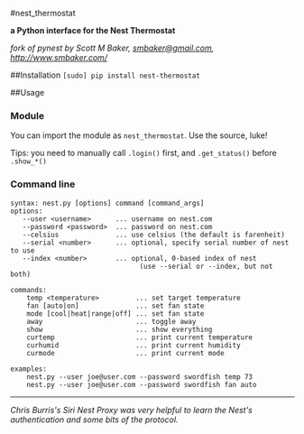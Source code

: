 #nest_thermostat

**a Python interface for the Nest Thermostat**
 
*fork of pynest by Scott M Baker, smbaker@gmail.com, http://www.smbaker.com/*

##Installation
`[sudo] pip install nest-thermostat`

##Usage

### Module

You can import the module as `nest_thermostat`. Use the source, luke!

Tips: you need to manually call `.login()` first, and `.get_status()` before `.show_*()`

### Command line
```
syntax: nest.py [options] command [command_args]
options:
   --user <username>      ... username on nest.com
   --password <password>  ... password on nest.com
   --celsius              ... use celsius (the default is farenheit)
   --serial <number>      ... optional, specify serial number of nest to use
   --index <number>       ... optional, 0-based index of nest
                                (use --serial or --index, but not both)

commands:
    temp <temperature>         ... set target temperature
    fan [auto|on]              ... set fan state
    mode [cool|heat|range|off] ... set fan state
    away                       ... toggle away
    show                       ... show everything
    curtemp                    ... print current temperature
    curhumid                   ... print current humidity
    curmode                    ... print current mode

examples:
    nest.py --user joe@user.com --password swordfish temp 73
    nest.py --user joe@user.com --password swordfish fan auto
```


---

*Chris Burris's Siri Nest Proxy was very helpful to learn the Nest's authentication and some bits of the protocol.*
